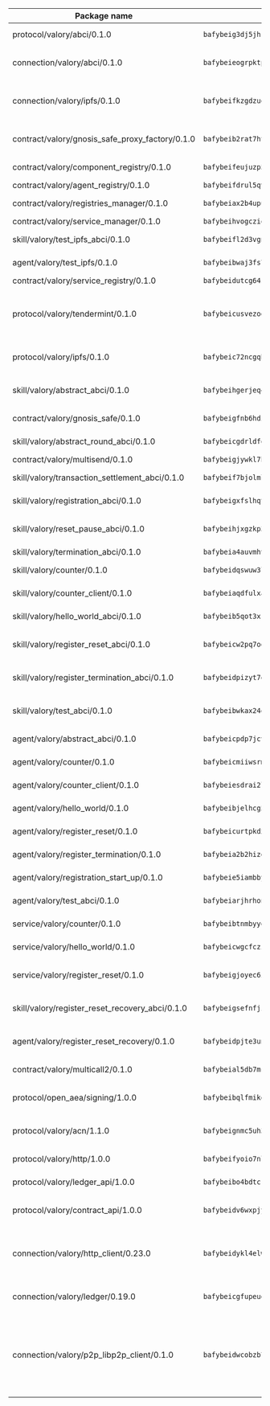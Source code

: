 | Package name                                                  | Package hash                                                  | Description                                                                                                                |
| ------------------------------------------------------------- | ------------------------------------------------------------- | -------------------------------------------------------------------------------------------------------------------------- |
| protocol/valory/abci/0.1.0                                    | `bafybeig3dj5jhsowlvg3t73kgobf6xn4nka7rkttakdb2gwsg5bp7rt7q4` | A protocol for ABCI requests and responses.                                                                                |
| connection/valory/abci/0.1.0                                  | `bafybeieogrpktpxfq74leeeeylfx33sob2hovhpl5coxlswae6xblzbezy` | connection to wrap communication with an ABCI server.                                                                      |
| connection/valory/ipfs/0.1.0                                  | `bafybeifkzgdzuoxqovcjswsnzsehjh7bjwbska26ufmcrk7hbufk4c4dae` | A connection responsible for uploading and downloading files from IPFS.                                                    |
| contract/valory/gnosis_safe_proxy_factory/0.1.0               | `bafybeib2rat7ht33l6r6ix45x5yifotq7l6oqczmqe5edxh2ackv4i72jq` | Gnosis Safe proxy factory (GnosisSafeProxyFactory) contract                                                                |
| contract/valory/component_registry/0.1.0                      | `bafybeifeujuzp56zzdhyvxitnaakqetcqhbqr2x6jxnhj7ahzm7pb2y7uy` | Component registry contract                                                                                                |
| contract/valory/agent_registry/0.1.0                          | `bafybeifdrul5qvk5hj4ggy63ff3smt6wc4c67srnqxxfpbz3jsgbpuavgy` | Agent registry contract                                                                                                    |
| contract/valory/registries_manager/0.1.0                      | `bafybeiax2b4upu7uiea4otvc5jv3rnmnnb6g2bmb2jkrhqtuyjyylskt6i` | Registries Manager contract                                                                                                |
| contract/valory/service_manager/0.1.0                         | `bafybeihvogcziooqau7n22tejzan2baghjaodkb2u74i3aao7ffomk4aem` | Service Manager contract                                                                                                   |
| skill/valory/test_ipfs_abci/0.1.0                             | `bafybeifl2d3vgntcpv2t5ss5byboucaxsxpnh4e73zikk2sr7hyki3etge` | IPFS e2e testing application.                                                                                              |
| agent/valory/test_ipfs/0.1.0                                  | `bafybeibwaj3fs7kjabl42eg7ol4eommo36nwztyjr5qqqswparpjxyr3xm` | Agent for testing the ABCI connection.                                                                                     |
| contract/valory/service_registry/0.1.0                        | `bafybeidutcg64sih4syvaetggyswynfs4jlswaj63itoh4tqnwqz3ydywi` | Service Registry contract                                                                                                  |
| protocol/valory/tendermint/0.1.0                              | `bafybeicusvezoqlmyt6iqomcbwaz3xkhk2qf3d56q5zprmj3xdxfy64k54` | A protocol for communication between two AEAs to share tendermint configuration details.                                   |
| protocol/valory/ipfs/0.1.0                                    | `bafybeic72ncgqbzoz2guj4p4yjqulid7mv6yroeh65hxznloamoveeg7hq` | A protocol specification for IPFS requests and responses.                                                                  |
| skill/valory/abstract_abci/0.1.0                              | `bafybeihgerjeq4u4apuue7zzhpb3wmntuju34dbdijbbvl4wclww2gy7di` | The abci skill provides a template of an ABCI application.                                                                 |
| contract/valory/gnosis_safe/0.1.0                             | `bafybeigfnb6hdixmdwoxingxrevx7beawm2voudgtexo6vazzfa4vhyx5m` | Gnosis Safe (GnosisSafeL2) contract                                                                                        |
| skill/valory/abstract_round_abci/0.1.0                        | `bafybeicgdrldfqakql5xdz4snjmzowx6y2dggqmtjoykwwkaqcgzu7njuq` | abstract round-based ABCI application                                                                                      |
| contract/valory/multisend/0.1.0                               | `bafybeigjywkl7hydjsrkogob3xebj2ifhqwmfhhxoeyrndzhhxi5u6amey` | MultiSend contract                                                                                                         |
| skill/valory/transaction_settlement_abci/0.1.0                | `bafybeif7bjolmlnapdjjr5z4jv4yh7rozutdoulbdxuiqhzv2p3ajh75me` | ABCI application for transaction settlement.                                                                               |
| skill/valory/registration_abci/0.1.0                          | `bafybeigxfslhqtauwgtezhi3sitzkhnzfjadzv42dgd2ciftl4l77reky4` | ABCI application for common apps.                                                                                          |
| skill/valory/reset_pause_abci/0.1.0                           | `bafybeihjxgzkp3xmasscwrnyz7p76f5xmst3z3geeikxaeifjpgwmlqvhq` | ABCI application for resetting and pausing app executions.                                                                 |
| skill/valory/termination_abci/0.1.0                           | `bafybeia4auvmhvjtdg35qwmnmyfweb6q43bjhxzmaw7aaoe5ec7qvvagwq` | Termination skill.                                                                                                         |
| skill/valory/counter/0.1.0                                    | `bafybeidqswuw3lhjxwicrkye4mku44b56ehvvgyj522izhql32m56yo7tm` | The ABCI Counter application example.                                                                                      |
| skill/valory/counter_client/0.1.0                             | `bafybeiaqdfulxamdshw7fykfkqvkpvjb5bnmhv7ffrjiwdi4ktiulklx6q` | A client for the ABCI counter application.                                                                                 |
| skill/valory/hello_world_abci/0.1.0                           | `bafybeib5qot3xsyokohldwz63qmos4v72kmjo6ijnj6egcasbodfku7g3i` | Hello World ABCI application.                                                                                              |
| skill/valory/register_reset_abci/0.1.0                        | `bafybeicw2pq7ooeixtyynhtxkcy5gmfn3w67ywpb52vtism2vy77se3lsu` | ABCI application for dummy skill that registers and resets                                                                 |
| skill/valory/register_termination_abci/0.1.0                  | `bafybeidpizyt7ezest3mbd7sn37psujuetdcacjvzq7ppmfdqdi4aum7ye` | ABCI application for dummy skill that registers and resets                                                                 |
| skill/valory/test_abci/0.1.0                                  | `bafybeibwkax24oz2fjw5sfoxf4qbumckaa4dpbw5crogwyanzacfopk5x4` | ABCI application for testing the ABCI connection.                                                                          |
| agent/valory/abstract_abci/0.1.0                              | `bafybeicpdp7jcvvvjvehfmhyklbd5l4m7hssun6low6kqan5tql4vczc4q` | The abstract ABCI AEA - for testing purposes only.                                                                         |
| agent/valory/counter/0.1.0                                    | `bafybeicmiiwsrmx62x3zz3qlhhcnls46s3v65eggpux27wwretttwkc5cq` | The ABCI Counter example as an AEA                                                                                         |
| agent/valory/counter_client/0.1.0                             | `bafybeiesdrai2lvgnwf5og4xh5n2f23giboxoivkuqj33x56xz6hgczav4` | The ABCI Counter example as an AEA                                                                                         |
| agent/valory/hello_world/0.1.0                                | `bafybeibjelhcg5i6x33sioc4r776bxono7urloptetwuaj7lj2ji3bfzim` | Hello World ABCI example.                                                                                                  |
| agent/valory/register_reset/0.1.0                             | `bafybeicurtpkdx6n5gbk2su635toxb4g67rknl3xmklpjewomnul6hnr2i` | Register reset to replicate Tendermint issue.                                                                              |
| agent/valory/register_termination/0.1.0                       | `bafybeia2b2hizgarksl3uu3y3rzzhnhq5vcslhqvg2ezf2dky43k7iezkm` | Register terminate to test the termination feature.                                                                        |
| agent/valory/registration_start_up/0.1.0                      | `bafybeie5iambbyk63iv7sityyd3upe6q6xqiuuyccxdwty7ng5gzyc2qvq` | Registration start-up ABCI example.                                                                                        |
| agent/valory/test_abci/0.1.0                                  | `bafybeiarjhrhonffsww5wcy6s6cenjh4vugz7v6trjwaikhku5dwdxqqm4` | Agent for testing the ABCI connection.                                                                                     |
| service/valory/counter/0.1.0                                  | `bafybeibtnmbyyendbnfomnji7gwjclnt34ks577bgre5onqqysnmbtok64` | A set of agents incrementing a counter                                                                                     |
| service/valory/hello_world/0.1.0                              | `bafybeicwgcfczi44qfwihkzl4r4hjc6nt2uafk7kpuhzxjczp5b4smi7dy` | A simple demonstration of a simple ABCI application                                                                        |
| service/valory/register_reset/0.1.0                           | `bafybeigjoyec6iiztvsiyyw566opy3mvs6mf2kfhh77gyrl2exmlw5ojlu` | Test and debug tendermint reset mechanism.                                                                                 |
| skill/valory/register_reset_recovery_abci/0.1.0               | `bafybeigsefnfjiw4tntdzv6bn6qmu7tbbhtijpqtwvgbmrc2a5fggbdpxy` | ABCI application for dummy skill that registers and resets                                                                 |
| agent/valory/register_reset_recovery/0.1.0                    | `bafybeidpjte3un2kdw37tql47foi7mespsmv6qtb2hopnalokksjabomyy` | Agent to showcase hard reset as a recovery mechanism.                                                                      |
| contract/valory/multicall2/0.1.0                              | `bafybeial5db7mcobpr4ntjxjgdqysrxlkbj3hrruuikvfyi66lmetzhoai` | The MakerDAO multicall2 contract.                                                                                          |
| protocol/open_aea/signing/1.0.0                               | `bafybeibqlfmikg5hk4phzak6gqzhpkt6akckx7xppbp53mvwt6r73h7tk4` | A protocol for communication between skills and decision maker.                                                            |
| protocol/valory/acn/1.1.0                                     | `bafybeignmc5uh3vgpuckljcj2tgg7hdqyytkm6m5b6v6mxtazdcvubibva` | The protocol used for envelope delivery on the ACN.                                                                        |
| protocol/valory/http/1.0.0                                    | `bafybeifyoio7nlh5zzyn5yz7krkou56l22to3cwg7gw5v5o3vxwklibhty` | A protocol for HTTP requests and responses.                                                                                |
| protocol/valory/ledger_api/1.0.0                              | `bafybeibo4bdtcrxi2suyzldwoetjar6pqfzm6vt5xal22ravkkcvdmtksi` | A protocol for ledger APIs requests and responses.                                                                         |
| protocol/valory/contract_api/1.0.0                            | `bafybeidv6wxpjyb2sdyibnmmum45et4zcla6tl63bnol6ztyoqvpl4spmy` | A protocol for contract APIs requests and responses.                                                                       |
| connection/valory/http_client/0.23.0                          | `bafybeidykl4elwbcjkqn32wt5h4h7tlpeqovrcq3c5bcplt6nhpznhgczi` | The HTTP_client connection that wraps a web-based client connecting to a RESTful API specification.                        |
| connection/valory/ledger/0.19.0                               | `bafybeicgfupeudtmvehbwziqfxiz6ztsxr5rxzvalzvsdsspzz73o5fzfi` | A connection to interact with any ledger API and contract API.                                                             |
| connection/valory/p2p_libp2p_client/0.1.0                     | `bafybeidwcobzb7ut3efegoedad7jfckvt2n6prcmd4g7xnkm6hp6aafrva` | The libp2p client connection implements a tcp connection to a running libp2p node as a traffic delegate to send/receive envelopes to/from agents in the DHT. |
